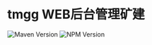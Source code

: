 # tmgg WEB后台管理矿建

![Maven Version](https://img.shields.io/maven-central/v/io.github.tmgg/tmgg-system-parent)  ![NPM Version](https://img.shields.io/npm/v/%40tmgg%2Ftmgg-system)

